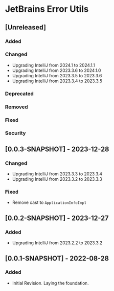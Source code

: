 <!-- Keep a Changelog guide -> https://keepachangelog.com -->

# JetBrains Error Utils

## [Unreleased]
### Added

### Changed
- Upgrading IntelliJ from 2024.1 to 2024.1.1
- Upgrading IntelliJ from 2023.3.6 to 2024.1.0
- Upgrading IntelliJ from 2023.3.5 to 2023.3.6
- Upgrading IntelliJ from 2023.3.4 to 2023.3.5

### Deprecated

### Removed

### Fixed

### Security

## [0.0.3-SNAPSHOT] - 2023-12-28
### Changed
- Upgrading IntelliJ from 2023.3.3 to 2023.3.4
- Upgrading IntelliJ from 2023.3.2 to 2023.3.3

### Fixed
- Remove cast to `ApplicationInfoImpl`

## [0.0.2-SNAPSHOT] - 2023-12-27
### Added
- Upgrading IntelliJ from 2023.2.2 to 2023.3.2

## [0.0.1-SNAPSHOT] - 2022-08-28
### Added
- Initial Revision. Laying the foundation.